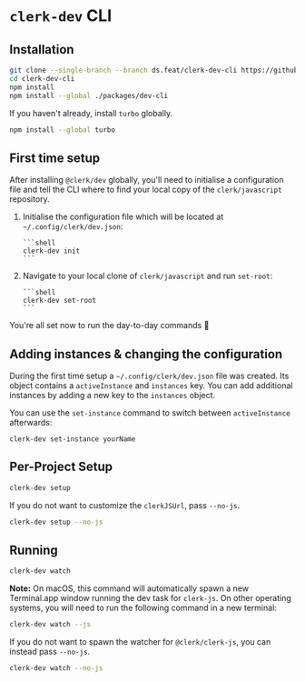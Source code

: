 # `clerk-dev` CLI

## Installation

```sh
git clone --single-branch --branch ds.feat/clerk-dev-cli https://github.com/clerk/javascript clerk-dev-cli
cd clerk-dev-cli
npm install
npm install --global ./packages/dev-cli
```

If you haven't already, install `turbo` globally.

```sh
npm install --global turbo
```

## First time setup

After installing `@clerk/dev` globally, you'll need to initialise a configuration file and tell the CLI where to find your local copy of the `clerk/javascript` repository.

1.  Initialise the configuration file which will be located at `~/.config/clerk/dev.json`:

        ```shell
        clerk-dev init
        ```

2.  Navigate to your local clone of `clerk/javascript` and run `set-root`:

        ```shell
        clerk-dev set-root
        ```

You're all set now to run the day-to-day commands 🎉

## Adding instances & changing the configuration

During the first time setup a `~/.config/clerk/dev.json` file was created. Its object contains a `activeInstance` and `instances` key. You can add additional instances by adding a new key to the `instances` object.

You can use the `set-instance` command to switch between `activeInstance` afterwards:

```shell
clerk-dev set-instance yourName
```

## Per-Project Setup

```sh
clerk-dev setup
```

If you do not want to customize the `clerkJSUrl`, pass `--no-js`.

```sh
clerk-dev setup --no-js
```

## Running

```sh
clerk-dev watch
```

**Note:** On macOS, this command will automatically spawn a new Terminal.app window running the dev task for `clerk-js`. On other operating systems, you will need to run the following command in a new terminal:

```sh
clerk-dev watch --js
```

If you do not want to spawn the watcher for `@clerk/clerk-js`, you can instead pass `--no-js`.

```sh
clerk-dev watch --no-js
```
